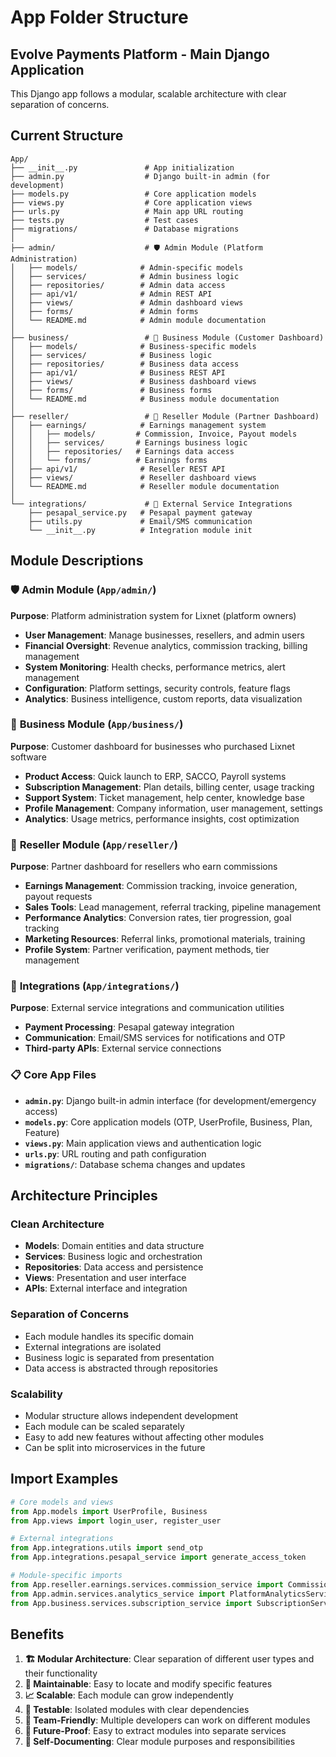 # App Folder Structure
## Evolve Payments Platform - Main Django Application

This Django app follows a modular, scalable architecture with clear separation of concerns.

## Current Structure

```
App/
├── __init__.py               # App initialization
├── admin.py                  # Django built-in admin (for development)
├── models.py                 # Core application models
├── views.py                  # Core application views
├── urls.py                   # Main app URL routing
├── tests.py                  # Test cases
├── migrations/               # Database migrations
│
├── admin/                    # 🛡️ Admin Module (Platform Administration)
│   ├── models/              # Admin-specific models
│   ├── services/            # Admin business logic
│   ├── repositories/        # Admin data access
│   ├── api/v1/              # Admin REST API
│   ├── views/               # Admin dashboard views
│   ├── forms/               # Admin forms
│   └── README.md            # Admin module documentation
│
├── business/                 # 🏢 Business Module (Customer Dashboard)
│   ├── models/              # Business-specific models
│   ├── services/            # Business logic
│   ├── repositories/        # Business data access
│   ├── api/v1/              # Business REST API
│   ├── views/               # Business dashboard views
│   ├── forms/               # Business forms
│   └── README.md            # Business module documentation
│
├── reseller/                 # 🚀 Reseller Module (Partner Dashboard)
│   ├── earnings/            # Earnings management system
│   │   ├── models/         # Commission, Invoice, Payout models
│   │   ├── services/       # Earnings business logic
│   │   ├── repositories/   # Earnings data access
│   │   └── forms/          # Earnings forms
│   ├── api/v1/              # Reseller REST API
│   ├── views/               # Reseller dashboard views
│   └── README.md            # Reseller module documentation
│
└── integrations/             # 🔌 External Service Integrations
    ├── pesapal_service.py   # Pesapal payment gateway
    ├── utils.py             # Email/SMS communication
    └── __init__.py          # Integration module init
```

## Module Descriptions

### 🛡️ **Admin Module** (`App/admin/`)
**Purpose**: Platform administration system for Lixnet (platform owners)
- **User Management**: Manage businesses, resellers, and admin users
- **Financial Oversight**: Revenue analytics, commission tracking, billing management
- **System Monitoring**: Health checks, performance metrics, alert management
- **Configuration**: Platform settings, security controls, feature flags
- **Analytics**: Business intelligence, custom reports, data visualization

### 🏢 **Business Module** (`App/business/`)
**Purpose**: Customer dashboard for businesses who purchased Lixnet software
- **Product Access**: Quick launch to ERP, SACCO, Payroll systems
- **Subscription Management**: Plan details, billing center, usage tracking
- **Support System**: Ticket management, help center, knowledge base
- **Profile Management**: Company information, user management, settings
- **Analytics**: Usage metrics, performance insights, cost optimization

### 🚀 **Reseller Module** (`App/reseller/`)
**Purpose**: Partner dashboard for resellers who earn commissions
- **Earnings Management**: Commission tracking, invoice generation, payout requests
- **Sales Tools**: Lead management, referral tracking, pipeline management
- **Performance Analytics**: Conversion rates, tier progression, goal tracking
- **Marketing Resources**: Referral links, promotional materials, training
- **Profile System**: Partner verification, payment methods, tier management

### 🔌 **Integrations** (`App/integrations/`)
**Purpose**: External service integrations and communication utilities
- **Payment Processing**: Pesapal gateway integration
- **Communication**: Email/SMS services for notifications and OTP
- **Third-party APIs**: External service connections

### 📋 **Core App Files**
- **`admin.py`**: Django built-in admin interface (for development/emergency access)
- **`models.py`**: Core application models (OTP, UserProfile, Business, Plan, Feature)
- **`views.py`**: Main application views and authentication logic
- **`urls.py`**: URL routing and path configuration
- **`migrations/`**: Database schema changes and updates

## Architecture Principles

### **Clean Architecture**
- **Models**: Domain entities and data structure
- **Services**: Business logic and orchestration
- **Repositories**: Data access and persistence
- **Views**: Presentation and user interface
- **APIs**: External interface and integration

### **Separation of Concerns**
- Each module handles its specific domain
- External integrations are isolated
- Business logic is separated from presentation
- Data access is abstracted through repositories

### **Scalability**
- Modular structure allows independent development
- Each module can be scaled separately
- Easy to add new features without affecting other modules
- Can be split into microservices in the future

## Import Examples

```python
# Core models and views
from App.models import UserProfile, Business
from App.views import login_user, register_user

# External integrations
from App.integrations.utils import send_otp
from App.integrations.pesapal_service import generate_access_token

# Module-specific imports
from App.reseller.earnings.services.commission_service import CommissionService
from App.admin.services.analytics_service import PlatformAnalyticsService
from App.business.services.subscription_service import SubscriptionService
```

## Benefits

1. **🏗️ Modular Architecture**: Clear separation of different user types and their functionality
2. **🔧 Maintainable**: Easy to locate and modify specific features
3. **📈 Scalable**: Each module can grow independently
4. **🧪 Testable**: Isolated modules with clear dependencies
5. **👥 Team-Friendly**: Multiple developers can work on different modules
6. **🚀 Future-Proof**: Easy to extract modules into separate services
7. **📝 Self-Documenting**: Clear module purposes and responsibilities
